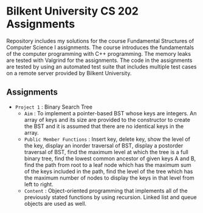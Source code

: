 # Bilkent University CS 202 Assignments

Repository includes my solutions for the course Fundamental Structures of Computer Science I assignments. The course introduces the fundamentals of the computer programming with C++ programming. The memory leaks are tested with Valgrind for the
assignments. The code in the assignments are tested by using an automated test suite that includes multiple test cases on a remote server provided by Bilkent University.

## Assignments

- `Project 1` : Binary Search Tree
    - `Aim` : To implement a pointer-based BST whose keys are integers. An array of keys and its size are provided to the constructor to create the BST and it is assumed that there are no identical keys in the array.
    - `Public Member Functions` : Insert key, delete key, show the level of the key, display an inorder traversal of BST, display a postorder traversal of BST, find the maximum level at which the tree is a full binary tree, find the lowest common ancestor of given keys A 
       and B, find the path from root to a leaf node which has the maximum sum of the keys included in the path, find the level of the tree which has the maximum number of nodes to display the keys in that level from left to right.
    - `Content` : Object-oriented programming that implements all of the previously stated functions by using recursion. Linked list and queue objects are used as well.
